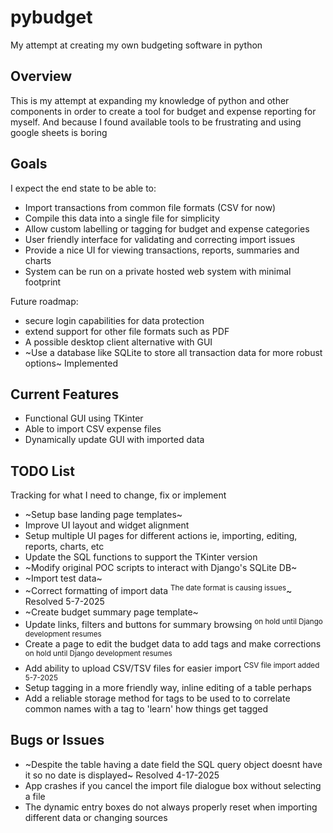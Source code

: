 # pybudget

My attempt at creating my own budgeting software in python

## Overview

This is my attempt at expanding my knowledge of python and other components in order to create a tool for budget and expense reporting for myself.  And because I found available tools to be frustrating and using google sheets is boring

## Goals

I expect the end state to be able to:

- Import transactions from common file formats (CSV for now)
- Compile this data into a single file for simplicity
- Allow custom labelling or tagging for budget and expense categories
- User friendly interface for validating and correcting import issues
- Provide a nice UI for viewing transactions, reports, summaries and charts
- System can be run on a private hosted web system with minimal footprint

Future roadmap:

- secure login capabilities for data protection
- extend support for other file formats such as PDF
- A possible desktop client alternative with GUI
- ~Use a database like SQLite to store all transaction data for more robust options~ Implemented

## Current Features

- Functional GUI using TKinter
- Able to import CSV expense files
- Dynamically update GUI with imported data

## TODO List

Tracking for what I need to change, fix or implement

- ~Setup base landing page templates~
- Improve UI layout and widget alignment
- Setup multiple UI pages for different actions ie, importing, editing, reports, charts, etc
- Update the SQL functions to support the TKinter version
- ~Modify original POC scripts to interact with Django's SQLite DB~
- ~Import test data~
- ~Correct formatting of import data <sup>The date format is causing issues</sup>~ Resolved 5-7-2025
- ~Create budget summary page template~
- Update links, filters and buttons for summary browsing <sup> on hold until Django development resumes</sup>
- Create a page to edit the budget data to add tags and make corrections <sup> on hold until Django development resumes</sup>
- Add ability to upload CSV/TSV files for easier import <sup>CSV file import added 5-7-2025</sup>
- Setup tagging in a more friendly way, inline editing of a table perhaps
- Add a reliable storage method for tags to be used to to correlate common names with a tag to 'learn' how things get tagged

## Bugs or Issues

- ~Despite the table having a date field the SQL query object doesnt have it so no date is displayed~ Resolved 4-17-2025
- App crashes if you cancel the import file dialogue box without selecting a file
- The dynamic entry boxes do not always properly reset when importing different data or changing sources
